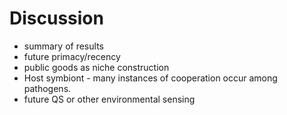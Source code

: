 # Discussion

* summary of results
* future primacy/recency
* public goods as niche construction
* Host symbiont - many instances of cooperation occur among pathogens.
* future QS or other environmental sensing
